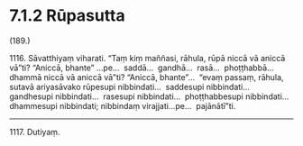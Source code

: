 # 7.1.2 Rūpasutta

(189.)

1116\. Sāvatthiyaṃ viharati. “Taṃ kiṃ maññasi, rāhula, rūpā niccā vā aniccā vā”ti? “Aniccā, bhante” …pe…  saddā…  gandhā…  rasā…  phoṭṭhabbā…  dhammā niccā vā aniccā vā”ti? “Aniccā, bhante”…  “evaṃ passaṃ, rāhula, sutavā ariyasāvako rūpesupi nibbindati…  saddesupi nibbindati…  gandhesupi nibbindati…  rasesupi nibbindati…  phoṭṭhabbesupi nibbindati…  dhammesupi nibbindati; nibbindaṃ virajjati…pe…  pajānātī”ti.

---

1117\. Dutiyaṃ.
